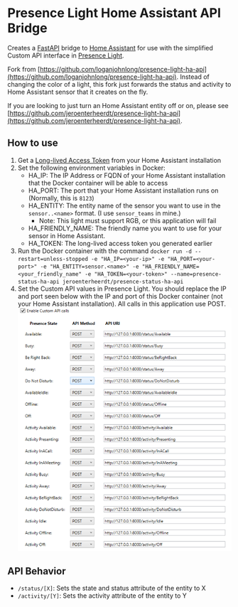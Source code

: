 # Presence Light Home Assistant API Bridge

Creates a [FastAPI](https://github.com/tiangolo/fastapi) bridge to [Home Assistant](https://www.home-assistant.io/) for use with the simplified Custom API interface in [Presence Light](https://github.com/isaacrlevin/PresenceLight).

Fork from [https://github.com/loganjohnlong/presence-light-ha-api](https://github.com/loganjohnlong/presence-light-ha-api). Instead of changing the color of a light, this fork just forwards the status and activity to Home Assistant sensor that it creates on the fly.

If you are looking to just turn an Home Assistant entity off or on, please see [https://github.com/jeroenterheerdt/presence-light-ha-api](https://github.com/jeroenterheerdt/presence-light-ha-api).

## How to use

1. Get a [Long-lived Access Token](https://www.atomicha.com/home-assistant-how-to-generate-long-lived-access-token-part-1/) from your Home Assistant installation
2. Set the following environment variables in Docker:
    - HA_IP: The IP Address or FQDN of your Home Assistant installation that the Docker container will be able to access
    - HA_PORT: The port that your Home Assistant installation runs on (Normally, this is `8123`)
    - HA_ENTITY: The entity name of the sensor you want to use in the `sensor..<name>` format. (I use `sensor_teams` in mine.)
        - Note: This light must support RGB, or this application will fail
    - HA_FRIENDLY_NAME: The friendly name you want to use for your sensor in Home Assistant.
    - HA_TOKEN: The long-lived access token you generated earlier
3. Run the Docker container with the command `docker run -d --restart=unless-stopped -e "HA_IP=<your-ip>" -e "HA_PORT=<your-port>" -e "HA_ENTITY=sensor.<name>" -e "HA_FRIENDLY_NAME=<your_friendly_name" -e "HA_TOKEN=<your-token>" --name=presence-status-ha-api jeroenterheerdt/presence-status-ha-api`
4. Set the Custom API values in Presence Light. You should replace the IP and port seen below with the IP and port of this Docker container (not your Home Assistant installation). All calls in this application use POST.
![Example Custom API Config](example-custom-api-config.png)

## API Behavior

- `/status/[X]`: Sets the state and status attribute of the entity to X
- `/activity/[Y]`: Sets the activity attribute of the entity to Y
